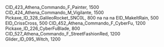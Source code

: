 CID_423_Athena_Commando_F_Painter, 1500
CID_424_Athena_Commando_M_Vigilante, 1500
Pickaxe_ID_328_GalileoRocket_SNC0L, 800
na
na
na
EID_MakeItRain, 500
EID_CrissCross, 500
CID_452_Athena_Commando_F_CyberFu, 1200
Pickaxe_ID_226_CyberFuBlade, 800
CID_527_Athena_Commando_F_StreetFashionRed, 1200
Glider_ID_095_Witch, 1200
